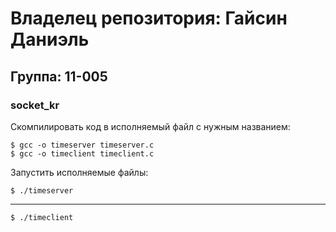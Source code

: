 # Владелец репозитория: Гайсин Даниэль
## Группа: 11-005

### socket_kr
Скомпилировать код в исполняемый файл с нужным названием:

    $ gcc -o timeserver timeserver.c
    $ gcc -o timeclient timeclient.c
Запустить исполняемые файлы:

    $ ./timeserver
------------

    $ ./timeclient
